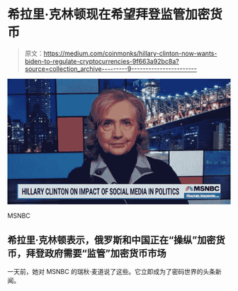 # 希拉里·克林顿现在希望拜登监管加密货币

> 原文：<https://medium.com/coinmonks/hillary-clinton-now-wants-biden-to-regulate-cryptocurrencies-9f663a92bc8a?source=collection_archive---------9----------------------->

![](img/473e705fadc1d1fdc646c700a5d8b712.png)

MSNBC

## 希拉里·克林顿表示，俄罗斯和中国正在“操纵”加密货币，拜登政府需要“监管”加密货币市场

一天前，她对 MSNBC 的瑞秋·麦道说了这些。它立即成为了密码世界的头条新闻。